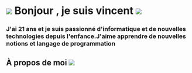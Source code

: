 



<h1 style="vertical-align: top;"> <img src="Ressources\Straky.gif"> Bonjour , je suis vincent <img src = "Ressources\Hello.gif"> </h1>
<p align='center'>

</p>
<h3>
<div size='20px'> J'ai 21 ans et je suis passionné d'informatique et de nouvelles technologies depuis l'enfance.J'aime apprendre de nouvelles notions et langage de programmation
</h3>
</div>

<h2> À propos de moi <img src="Ressources\Bars.gif">
</h2>
